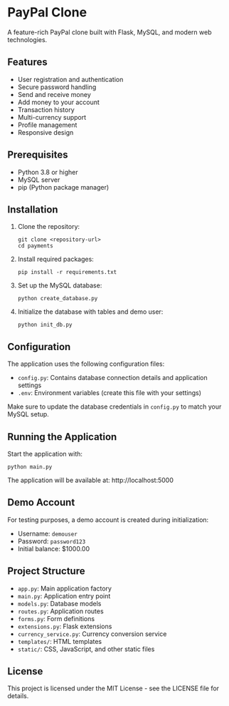 # PayPal Clone

A feature-rich PayPal clone built with Flask, MySQL, and modern web technologies.

## Features

- User registration and authentication
- Secure password handling
- Send and receive money
- Add money to your account
- Transaction history
- Multi-currency support
- Profile management
- Responsive design

## Prerequisites

- Python 3.8 or higher
- MySQL server
- pip (Python package manager)

## Installation

1. Clone the repository:
   ```
   git clone <repository-url>
   cd payments
   ```

2. Install required packages:
   ```
   pip install -r requirements.txt
   ```

3. Set up the MySQL database:
   ```
   python create_database.py
   ```

4. Initialize the database with tables and demo user:
   ```
   python init_db.py
   ```

## Configuration

The application uses the following configuration files:

- `config.py`: Contains database connection details and application settings
- `.env`: Environment variables (create this file with your settings)

Make sure to update the database credentials in `config.py` to match your MySQL setup.

## Running the Application

Start the application with:
```
python main.py
```

The application will be available at: http://localhost:5000

## Demo Account

For testing purposes, a demo account is created during initialization:
- Username: `demouser`
- Password: `password123`
- Initial balance: $1000.00

## Project Structure

- `app.py`: Main application factory
- `main.py`: Application entry point
- `models.py`: Database models
- `routes.py`: Application routes
- `forms.py`: Form definitions
- `extensions.py`: Flask extensions
- `currency_service.py`: Currency conversion service
- `templates/`: HTML templates
- `static/`: CSS, JavaScript, and other static files

## License

This project is licensed under the MIT License - see the LICENSE file for details. 